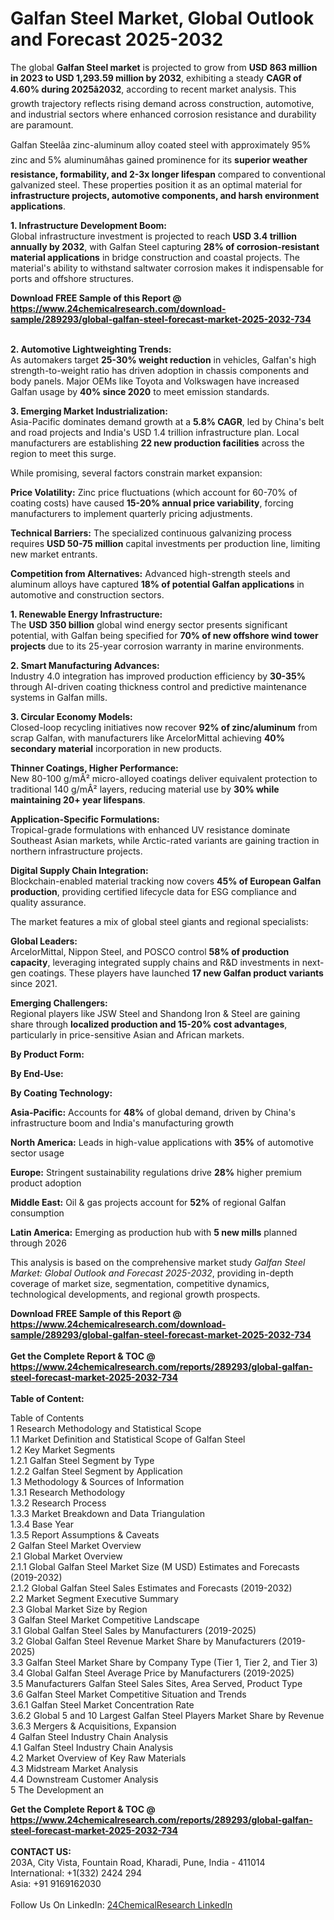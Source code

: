 <h1>Galfan Steel Market, Global Outlook and Forecast 2025-2032</h1><p>The global <strong>Galfan Steel market</strong> is projected to grow from <strong>USD 863 million in 2023 to USD 1,293.59 million by 2032</strong>, exhibiting a steady <strong>CAGR of 4.60% during 2025â2032</strong>, according to recent market analysis. This growth trajectory reflects rising demand across construction, automotive, and industrial sectors where enhanced corrosion resistance and durability are paramount.</p><p>Galfan Steelâa zinc-aluminum alloy coated steel with approximately 95% zinc and 5% aluminumâhas gained prominence for its <strong>superior weather resistance, formability, and 2-3x longer lifespan</strong> compared to conventional galvanized steel. These properties position it as an optimal material for <strong>infrastructure projects, automotive components, and harsh environment applications</strong>.</p><p><strong>1. Infrastructure Development Boom:</strong><br>
Global infrastructure investment is projected to reach <strong>USD 3.4 trillion annually by 2032</strong>, with Galfan Steel capturing <strong>28% of corrosion-resistant material applications</strong> in bridge construction and coastal projects. The material's ability to withstand saltwater corrosion makes it indispensable for ports and offshore structures.</p><div><b>Download FREE Sample of this Report @ 
            <a href="https://www.24chemicalresearch.com/download-sample/289293/global-galfan-steel-forecast-market-2025-2032-734">
            https://www.24chemicalresearch.com/download-sample/289293/global-galfan-steel-forecast-market-2025-2032-734</a></b></div><br><p><strong>2. Automotive Lightweighting Trends:</strong><br>
As automakers target <strong>25-30% weight reduction</strong> in vehicles, Galfan's high strength-to-weight ratio has driven adoption in chassis components and body panels. Major OEMs like Toyota and Volkswagen have increased Galfan usage by <strong>40% since 2020</strong> to meet emission standards.</p><p><strong>3. Emerging Market Industrialization:</strong><br>
Asia-Pacific dominates demand growth at a <strong>5.8% CAGR</strong>, led by China's belt and road projects and India's USD 1.4 trillion infrastructure plan. Local manufacturers are establishing <strong>22 new production facilities</strong> across the region to meet this surge.</p><p>While promising, several factors constrain market expansion:</p><p><strong>Price Volatility:</strong> Zinc price fluctuations (which account for 60-70% of coating costs) have caused <strong>15-20% annual price variability</strong>, forcing manufacturers to implement quarterly pricing adjustments.</p><p><strong>Technical Barriers:</strong> The specialized continuous galvanizing process requires <strong>USD 50-75 million</strong> capital investments per production line, limiting new market entrants.</p><p><strong>Competition from Alternatives:</strong> Advanced high-strength steels and aluminum alloys have captured <strong>18% of potential Galfan applications</strong> in automotive and construction sectors.</p><p><strong>1. Renewable Energy Infrastructure:</strong><br>
The <strong>USD 350 billion</strong> global wind energy sector presents significant potential, with Galfan being specified for <strong>70% of new offshore wind tower projects</strong> due to its 25-year corrosion warranty in marine environments.</p><p><strong>2. Smart Manufacturing Advances:</strong><br>
Industry 4.0 integration has improved production efficiency by <strong>30-35%</strong> through AI-driven coating thickness control and predictive maintenance systems in Galfan mills.</p><p><strong>3. Circular Economy Models:</strong><br>
Closed-loop recycling initiatives now recover <strong>92% of zinc/aluminum</strong> from scrap Galfan, with manufacturers like ArcelorMittal achieving <strong>40% secondary material</strong> incorporation in new products.</p><p><strong>Thinner Coatings, Higher Performance:</strong><br>
	New 80-100 g/mÂ² micro-alloyed coatings deliver equivalent protection to traditional 140 g/mÂ² layers, reducing material use by <strong>30% while maintaining 20+ year lifespans</strong>.</p><p><strong>Application-Specific Formulations:</strong><br>
	Tropical-grade formulations with enhanced UV resistance dominate Southeast Asian markets, while Arctic-rated variants are gaining traction in northern infrastructure projects.</p><p><strong>Digital Supply Chain Integration:</strong><br>
	Blockchain-enabled material tracking now covers <strong>45% of European Galfan production</strong>, providing certified lifecycle data for ESG compliance and quality assurance.</p><p>The market features a mix of global steel giants and regional specialists:</p><p><strong>Global Leaders:</strong><br>
ArcelorMittal, Nippon Steel, and POSCO control <strong>58% of production capacity</strong>, leveraging integrated supply chains and R&amp;D investments in next-gen coatings. These players have launched <strong>17 new Galfan product variants</strong> since 2021.</p><p><strong>Emerging Challengers:</strong><br>
Regional players like JSW Steel and Shandong Iron &amp; Steel are gaining share through <strong>localized production and 15-20% cost advantages</strong>, particularly in price-sensitive Asian and African markets.</p><p><strong>By Product Form:</strong></p><p><strong>By End-Use:</strong></p><p><strong>By Coating Technology:</strong></p><p><strong>Asia-Pacific:</strong> Accounts for <strong>48%</strong> of global demand, driven by China's infrastructure boom and India's manufacturing growth</p><p><strong>North America:</strong> Leads in high-value applications with <strong>35%</strong> of automotive sector usage</p><p><strong>Europe:</strong> Stringent sustainability regulations drive <strong>28%</strong> higher premium product adoption</p><p><strong>Middle East:</strong> Oil &amp; gas projects account for <strong>52%</strong> of regional Galfan consumption</p><p><strong>Latin America:</strong> Emerging as production hub with <strong>5 new mills</strong> planned through 2026</p><p>This analysis is based on the comprehensive market study <em>Galfan Steel Market: Global Outlook and Forecast 2025-2032</em>, providing in-depth coverage of market size, segmentation, competitive dynamics, technological developments, and regional growth prospects.</p><div><b>Download FREE Sample of this Report @ 
            <a href="https://www.24chemicalresearch.com/download-sample/289293/global-galfan-steel-forecast-market-2025-2032-734">
            https://www.24chemicalresearch.com/download-sample/289293/global-galfan-steel-forecast-market-2025-2032-734</a></b></div><br><div><b>Get the Complete Report & TOC @ 
            <a href="https://www.24chemicalresearch.com/reports/289293/global-galfan-steel-forecast-market-2025-2032-734">
            https://www.24chemicalresearch.com/reports/289293/global-galfan-steel-forecast-market-2025-2032-734</a></b></div><br>
            <b>Table of Content:</b><p>Table of Contents<br />
1 Research Methodology and Statistical Scope<br />
1.1 Market Definition and Statistical Scope of Galfan Steel<br />
1.2 Key Market Segments<br />
1.2.1 Galfan Steel Segment by Type<br />
1.2.2 Galfan Steel Segment by Application<br />
1.3 Methodology & Sources of Information<br />
1.3.1 Research Methodology<br />
1.3.2 Research Process<br />
1.3.3 Market Breakdown and Data Triangulation<br />
1.3.4 Base Year<br />
1.3.5 Report Assumptions & Caveats<br />
2 Galfan Steel Market Overview<br />
2.1 Global Market Overview<br />
2.1.1 Global Galfan Steel Market Size (M USD) Estimates and Forecasts (2019-2032)<br />
2.1.2 Global Galfan Steel Sales Estimates and Forecasts (2019-2032)<br />
2.2 Market Segment Executive Summary<br />
2.3 Global Market Size by Region<br />
3 Galfan Steel Market Competitive Landscape<br />
3.1 Global Galfan Steel Sales by Manufacturers (2019-2025)<br />
3.2 Global Galfan Steel Revenue Market Share by Manufacturers (2019-2025)<br />
3.3 Galfan Steel Market Share by Company Type (Tier 1, Tier 2, and Tier 3)<br />
3.4 Global Galfan Steel Average Price by Manufacturers (2019-2025)<br />
3.5 Manufacturers Galfan Steel Sales Sites, Area Served, Product Type<br />
3.6 Galfan Steel Market Competitive Situation and Trends<br />
3.6.1 Galfan Steel Market Concentration Rate<br />
3.6.2 Global 5 and 10 Largest Galfan Steel Players Market Share by Revenue<br />
3.6.3 Mergers & Acquisitions, Expansion<br />
4 Galfan Steel Industry Chain Analysis<br />
4.1 Galfan Steel Industry Chain Analysis<br />
4.2 Market Overview of Key Raw Materials<br />
4.3 Midstream Market Analysis<br />
4.4 Downstream Customer Analysis<br />
5 The Development an</p><div><b>Get the Complete Report & TOC @ 
            <a href="https://www.24chemicalresearch.com/reports/289293/global-galfan-steel-forecast-market-2025-2032-734">
            https://www.24chemicalresearch.com/reports/289293/global-galfan-steel-forecast-market-2025-2032-734</a></b></div><br><b>CONTACT US:</b><br>
            203A, City Vista, Fountain Road, Kharadi, Pune, India - 411014<br>
            International: +1(332) 2424 294<br>
            Asia: +91 9169162030 <br><br>
            Follow Us On LinkedIn: <a href="https://www.linkedin.com/company/24chemicalresearch/">24ChemicalResearch LinkedIn</a>